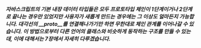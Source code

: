 ##### 자바스크립트의 기본 내장 데이터 타입들은 모두 프로토타입 체인이 1단계이거나 2단계로 끝나는 경우만 있었지만 사용자가 새롭게 만드는 경우에는 그 이상도 얼마든지 가능합니다. 대각선의 __proto__를 연결해나가기만 하면 무한대로 체인 관계를 이어나갈 수 있습니다. 이 방법으로부터 다른 언어의 클래스와 비슷하게 동작하는 구조를 만들 수 있는데, 이에 대해서는 7장에서 자세히 다루겠습니다. 